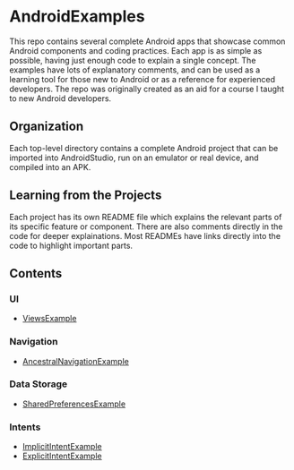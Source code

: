 # AndroidExamples
This repo contains several complete Android apps that showcase common Android components and coding practices. Each app is as simple as possible, having just enough code to explain a single concept. The examples have lots of explanatory comments, and can be used as a learning tool for those new to Android or as a reference for experienced developers. The repo was originally created as an aid for a course I taught to new Android developers.

## Organization
Each top-level directory contains a complete Android project that can be imported into AndroidStudio, run on an emulator or real device, and compiled into an APK.
 
## Learning from the Projects
Each project has its own README file which explains the relevant parts of its specific feature or component. There are also comments directly in the code for deeper explainations. Most READMEs have links directly into the code to highlight important parts.

## Contents
### UI
- [ViewsExample](https://github.com/joegalley/AndroidExamples/tree/master/ViewsExample)

### Navigation
- [AncestralNavigationExample](https://github.com/joegalley/AndroidExamples/tree/master/AncestralNavigationExample)

### Data Storage
- [SharedPreferencesExample](https://github.com/joegalley/AndroidExamples/tree/master/SharedPreferencesExample)

### Intents
- [ImplicitIntentExample](https://github.com/joegalley/AndroidExamples/tree/master/ImplicitIntentExample)
- [ExplicitIntentExample](https://github.com/joegalley/AndroidExamples/tree/master/ExplicitIntentExample)
